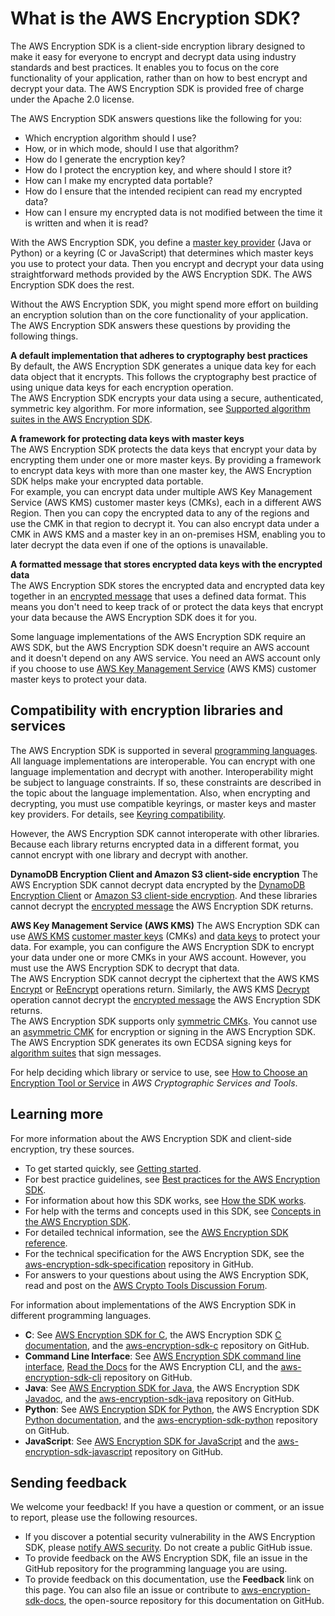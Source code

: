 # What is the AWS Encryption SDK?<a name="introduction"></a>

The AWS Encryption SDK is a client\-side encryption library designed to make it easy for everyone to encrypt and decrypt data using industry standards and best practices\. It enables you to focus on the core functionality of your application, rather than on how to best encrypt and decrypt your data\. The AWS Encryption SDK is provided free of charge under the Apache 2\.0 license\.

The AWS Encryption SDK answers questions like the following for you:
+ Which encryption algorithm should I use?
+ How, or in which mode, should I use that algorithm?
+ How do I generate the encryption key?
+ How do I protect the encryption key, and where should I store it?
+ How can I make my encrypted data portable?
+ How do I ensure that the intended recipient can read my encrypted data?
+ How can I ensure my encrypted data is not modified between the time it is written and when it is read?

With the AWS Encryption SDK, you define a [master key provider](concepts.md#master-key-provider) \(Java or Python\) or a keyring \(C or JavaScript\) that determines which master keys you use to protect your data\. Then you encrypt and decrypt your data using straightforward methods provided by the AWS Encryption SDK\. The AWS Encryption SDK does the rest\.

Without the AWS Encryption SDK, you might spend more effort on building an encryption solution than on the core functionality of your application\. The AWS Encryption SDK answers these questions by providing the following things\.

**A default implementation that adheres to cryptography best practices**  
By default, the AWS Encryption SDK generates a unique data key for each data object that it encrypts\. This follows the cryptography best practice of using unique data keys for each encryption operation\.  
The AWS Encryption SDK encrypts your data using a secure, authenticated, symmetric key algorithm\. For more information, see [Supported algorithm suites in the AWS Encryption SDK](supported-algorithms.md)\.

**A framework for protecting data keys with master keys**  
The AWS Encryption SDK protects the data keys that encrypt your data by encrypting them under one or more master keys\. By providing a framework to encrypt data keys with more than one master key, the AWS Encryption SDK helps make your encrypted data portable\.   
For example, you can encrypt data under multiple AWS Key Management Service \(AWS KMS\) customer master keys \(CMKs\), each in a different AWS Region\. Then you can copy the encrypted data to any of the regions and use the CMK in that region to decrypt it\. You can also encrypt data under a CMK in AWS KMS and a master key in an on\-premises HSM, enabling you to later decrypt the data even if one of the options is unavailable\.

**A formatted message that stores encrypted data keys with the encrypted data**  
The AWS Encryption SDK stores the encrypted data and encrypted data key together in an [encrypted message](concepts.md#message) that uses a defined data format\. This means you don't need to keep track of or protect the data keys that encrypt your data because the AWS Encryption SDK does it for you\.

Some language implementations of the AWS Encryption SDK require an AWS SDK, but the AWS Encryption SDK doesn't require an AWS account and it doesn't depend on any AWS service\. You need an AWS account only if you choose to use [AWS Key Management Service](https://docs.aws.amazon.com/kms/latest/developerguide/) \(AWS KMS\) customer master keys to protect your data\.

## Compatibility with encryption libraries and services<a name="intro-compatibility"></a>

The AWS Encryption SDK is supported in several [programming languages](programming-languages.md)\. All language implementations are interoperable\. You can encrypt with one language implementation and decrypt with another\. Interoperability might be subject to language constraints\. If so, these constraints are described in the topic about the language implementation\. Also, when encrypting and decrypting, you must use compatible keyrings, or master keys and master key providers\. For details, see [Keyring compatibility](choose-keyring.md#keyring-compatibility)\.

However, the AWS Encryption SDK cannot interoperate with other libraries\. Because each library returns encrypted data in a different format, you cannot encrypt with one library and decrypt with another\.

**DynamoDB Encryption Client and Amazon S3 client\-side encryption**  <a name="ESDK-DDBEC"></a>
The AWS Encryption SDK cannot decrypt data encrypted by the [DynamoDB Encryption Client](https://docs.aws.amazon.com/dynamodb-encryption-client/latest/devguide/) or [Amazon S3 client\-side encryption](https://docs.aws.amazon.com/AmazonS3/latest/dev/UsingClientSideEncryption.html)\. And these libraries cannot decrypt the [encrypted message](concepts.md#message) the AWS Encryption SDK returns\. 

**AWS Key Management Service \(AWS KMS\)**  <a name="ESDK-KMS"></a>
The AWS Encryption SDK can use [AWS KMS](https://docs.aws.amazon.com/kms/latest/developerguide/) [customer master keys](https://docs.aws.amazon.com/kms/latest/developerguide/concepts.html#master_keys) \(CMKs\) and [data keys](https://docs.aws.amazon.com/kms/latest/developerguide/concepts.html#data-keys) to protect your data\. For example, you can configure the AWS Encryption SDK to encrypt your data under one or more CMKs in your AWS account\. However, you must use the AWS Encryption SDK to decrypt that data\.   
The AWS Encryption SDK cannot decrypt the ciphertext that the AWS KMS [Encrypt](https://docs.aws.amazon.com/kms/latest/APIReference/API_Encrypt.html) or [ReEncrypt](https://docs.aws.amazon.com/kms/latest/APIReference/API_ReEncrypt.html) operations return\. Similarly, the AWS KMS [Decrypt](https://docs.aws.amazon.com/kms/latest/APIReference/API_Decrypt.html) operation cannot decrypt the [encrypted message](concepts.md#message) the AWS Encryption SDK returns\.  
The AWS Encryption SDK supports only [symmetric CMKs](https://docs.aws.amazon.com/kms/latest/developerguide/symm-asymm-concepts.html#symmetric-cmks)\. You cannot use an [asymmetric CMK](https://docs.aws.amazon.com/kms/latest/developerguide/symm-asymm-concepts.html#asymmetric-cmks) for encryption or signing in the AWS Encryption SDK\. The AWS Encryption SDK generates its own ECDSA signing keys for [algorithm suites](supported-algorithms.md) that sign messages\.

For help deciding which library or service to use, see [How to Choose an Encryption Tool or Service](https://docs.aws.amazon.com/crypto/latest/userguide/awscryp-overview.html) in *AWS Cryptographic Services and Tools*\.

## Learning more<a name="intro-see-also"></a>

For more information about the AWS Encryption SDK and client\-side encryption, try these sources\.
+ To get started quickly, see [Getting started](getting-started.md)\.
+ For best practice guidelines, see [Best practices for the AWS Encryption SDK](best-practices.md)\.
+ For information about how this SDK works, see [How the SDK works](how-it-works.md)\.
+ For help with the terms and concepts used in this SDK, see [Concepts in the AWS Encryption SDK](concepts.md)\.
+ For detailed technical information, see the [AWS Encryption SDK reference](reference.md)\.
+ For the technical specification for the AWS Encryption SDK, see the [aws\-encryption\-sdk\-specification](https://github.com/awslabs/aws-encryption-sdk-specification) repository in GitHub\.
+ For answers to your questions about using the AWS Encryption SDK, read and post on the [AWS Crypto Tools Discussion Forum](https://forums.aws.amazon.com/forum.jspa?forumID=302)\.

For information about implementations of the AWS Encryption SDK in different programming languages\.
+ **C**: See [AWS Encryption SDK for C](c-language.md), the AWS Encryption SDK [C documentation](https://aws.github.io/aws-encryption-sdk-c/html/), and the [aws\-encryption\-sdk\-c](https://github.com/aws/aws-encryption-sdk-c/) repository on GitHub\.
+ **Command Line Interface**: See [AWS Encryption SDK command line interface](crypto-cli.md), [Read the Docs](https://aws-encryption-sdk-cli.readthedocs.io/en/latest/) for the AWS Encryption CLI, and the [aws\-encryption\-sdk\-cli](https://github.com/aws/aws-encryption-sdk-cli/) repository on GitHub\.
+ **Java**: See [AWS Encryption SDK for Java](java.md), the AWS Encryption SDK [Javadoc](https://aws.github.io/aws-encryption-sdk-java/javadoc/), and the [aws\-encryption\-sdk\-java](https://github.com/aws/aws-encryption-sdk-java/) repository on GitHub\.
+ **Python**: See [AWS Encryption SDK for Python](python.md), the AWS Encryption SDK [Python documentation](https://aws-encryption-sdk-python.readthedocs.io/en/latest/), and the [aws\-encryption\-sdk\-python](https://github.com/aws/aws-encryption-sdk-python/) repository on GitHub\.
+ **JavaScript**: See [AWS Encryption SDK for JavaScript](javascript.md) and the [aws\-encryption\-sdk\-javascript](https://github.com/aws/aws-encryption-sdk-javascript/) repository on GitHub\. 

## Sending feedback<a name="report-issues"></a>

We welcome your feedback\! If you have a question or comment, or an issue to report, please use the following resources\.
+ If you discover a potential security vulnerability in the AWS Encryption SDK, please [notify AWS security](https://aws.amazon.com/security/vulnerability-reporting/)\. Do not create a public GitHub issue\.
+ To provide feedback on the AWS Encryption SDK, file an issue in the GitHub repository for the programming language you are using\. 
+ To provide feedback on this documentation, use the **Feedback** link on this page\. You can also file an issue or contribute to [aws\-encryption\-sdk\-docs](https://github.com/awsdocs/aws-encryption-sdk-docs), the open\-source repository for this documentation on GitHub\.